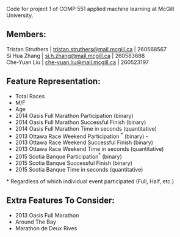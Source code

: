 Code for project 1 of COMP 551 applied machine learning at McGill University.

Members:
-------
Tristan Struthers | tristan.struthers@mail.mcgill.ca | 260568567  
Si Hua Zhang      | si.h.zhang@mail.mcgill.ca        | 260583688  
Che-Yuan Liu      | che-yuan.liu@mail.mcgill.ca      | 260523197

Feature Representation:
---------------------
* Total Races
* M/F
* Age
* 2014 Oasis Full Marathon Participation (binary)
* 2014 Oasis Full Marathon Successful Finish (binary)
* 2014 Oasis Full Marathon Time in seconds (quantitative)
* 2013 Ottawa Race Weekend Participation <sup>\*</sup> (binary) -
* 2013 Ottawa Race Weekend Successful Finish (binary)
* 2013 Ottawa Race Weekend Time in seconds (quantitative)
* 2015 Scotia Banque Participation<sup>\*</sup> (binary)
* 2015 Scotia Banque Successful Finish (binary)
* 2015 Scotia Banque Time in seconds (quantitative)

\* Regardless of which individual event participated (Full, Half, etc.)

Extra Features To Consider:
---------------------------
* 2013 Oasis Full Marathon
* Around The Bay
* Marathon de Deux Rives

